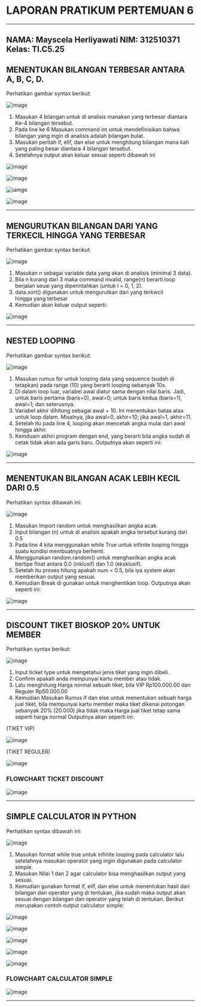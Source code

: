 # LAPORAN PRATIKUM PERTEMUAN 6 
----------------------------------
NAMA: Mayscela Herliyawati 
NIM: 312510371
Kelas: TI.C5.25
----------------------------------

## MENENTUKAN BILANGAN TERBESAR ANTARA A, B, C, D.
Perhatikan gambar syntax berikut:


 ![image](https://github.com/scellaa/labpy02/blob/c326944ac88ca0c1db723df1292ec0f77763c65e/Input%20Output%20syntax/FILE%20COMMAND%20SS%20PY%20PER%206/Lat%201%20py%20%20input%20(the%20greater%20number).jpg)

1. Masukan 4 bilangan untuk di analisis manakan yang terbesar diantara Ke-4 bilangan tersebut.
2. Pada line ke 6 Masukan command int untuk mendefinisikan bahwa bilangan yang ingin di analisis adalah bilangan bulat.
3. Masukan peritah if, elif, dan else untuk menghitung bilangan mana kah yang paling besar diantara 4 bilangan tersebut.
4. Setelahnya output akan keluar sesuai seperti dibawah ini

   
 ![image](https://github.com/scellaa/labpy02/blob/c326944ac88ca0c1db723df1292ec0f77763c65e/Input%20Output%20syntax/FILE%20COMMAND%20SS%20PY%20PER%206/Output%20lat%201%20py%20(a%20is%20greater).jpg)

 ![image](https://github.com/scellaa/labpy02/blob/c326944ac88ca0c1db723df1292ec0f77763c65e/Input%20Output%20syntax/FILE%20COMMAND%20SS%20PY%20PER%206/Output%20lat%20py%201%20(b%20is%20greater).jpg)

 ![iamge](https://github.com/scellaa/labpy02/blob/c326944ac88ca0c1db723df1292ec0f77763c65e/Input%20Output%20syntax/FILE%20COMMAND%20SS%20PY%20PER%206/Output%20lat%201%20py%20(c%20is%20greater).jpg)

 ![image]( https://github.com/scellaa/labpy02/blob/c326944ac88ca0c1db723df1292ec0f77763c65e/Input%20Output%20syntax/FILE%20COMMAND%20SS%20PY%20PER%206/Output%20lat%201%20py%20(d%20is%20greater).jpg)


-----------------------------------------------------------------------------------------------------------------------
## MENGURUTKAN BILANGAN DARI YANG TERKECIL HINGGA YANG TERBESAR
Perhatikan gambar syntax berikut:


 ![image](https://github.com/scellaa/labpy02/blob/c326944ac88ca0c1db723df1292ec0f77763c65e/Input%20Output%20syntax/FILE%20COMMAND%20SS%20PY%20PER%206/Input%20Lat%202%20(Data%20Sortir).jpg)


1. Masukan n sebagai variable data yang akan di analisis (minimal 3 data).
2. Bila n kurang dari 3 maka command invalid, range(n) berarti loop berjalan seuai yang diperintahkan (untuk i = 0, 1, 2).
3. data.sort() digunakan untuk mengurutkan dari yang terkwcil hingga yang terbesar
4. Kemudian akan keluar output seperti:

   
 ![image](https://github.com/scellaa/labpy02/blob/c326944ac88ca0c1db723df1292ec0f77763c65e/Input%20Output%20syntax/FILE%20COMMAND%20SS%20PY%20PER%206/Output%20lat%202.jpg)


-----------------------------------------------------------------------------------------------------------------------
## NESTED LOOPING
Perhatikan gambar syntax berikut:


 ![image](https://github.com/scellaa/labpy02/blob/c326944ac88ca0c1db723df1292ec0f77763c65e/Input%20Output%20syntax/FILE%20COMMAND%20SS%20PY%20PER%206/Input%20LAB%203%20%20lat%201%20(%20NESTED%20LOOPING).jpg)


1. Masukan rumus for untuk looping data yang sequence (sudah di tetapkan) pada range (10) yang berarti looping sebanyak 10x.
2. Di dalam loop luar, variabel awal diatur sama dengan nilai baris. Jadi, untuk baris pertama (baris=0), awal=0; untuk baris kedua (baris=1), awal=1; dan seterusnya.
3. Variabel akhir dihitung sebagai awal + 10. Ini menentukan batas atas untuk loop dalam. Misalnya, jika awal=0, akhir=10; jika awal=1, akhir=11.
4. Setelah itu pada line 4, looping akan mencetak angka mulai dari awal hingga akhir.
5. Kemduain akhiri program dengan end, yang berarti bila angka sudah di cetak tidak akan ada garis baru.
Outputnya akan seperti ini:


 ![image](https://github.com/scellaa/labpy02/blob/c326944ac88ca0c1db723df1292ec0f77763c65e/Input%20Output%20syntax/FILE%20COMMAND%20SS%20PY%20PER%206/output%20LAB%203%20lat%201%20(NESTED%20LOOPING).jpg)


---------------------------------------------------------------------------------------------------------------------
## MENENTUKAN BILANGAN ACAK LEBIH KECIL DARI 0.5
Perhatikan syntax dibawah ini:


 ![image](https://github.com/scellaa/labpy02/blob/959902343528f6e2c7e00e38ceceddd1bfe609c0/Input%20Output%20syntax/FILE%20COMMAND%20SS%20PY%20PER%206/INPUT%20BILANGAN%20KURANG%20DARI%200.5.jpg)


1. Masukan Import random untuk menghasilkan angka acak.
2. Input bilangan (n) untuk di analisis apakah angka tersebut kurang dari 0.5
3. Pada line 4 kita menggunakan while True untuk infinite looping hingga suatu kondisi membuatnya berhenti.
4. Menggunakan random.random() untuk menghasilkan angka acak bertipe float antara 0.0 (inklusif) dan 1.0 (eksklusif).
5. Setelah itu proses hitung apakah num < 0.5, bila iya system akan memberikan output yang sesuai.
6. Kemudian Break di gunakan untuk menghentikan loop.
Outputnya akan seperti ini:


 ![image](https://github.com/scellaa/labpy02/blob/c326944ac88ca0c1db723df1292ec0f77763c65e/Input%20Output%20syntax/FILE%20COMMAND%20SS%20PY%20PER%206/Ouput%20(%20BILANGAN%20KURANG%20DARI%200.5).jpg)


---------------------------------------------------------------------------------------------------------------------
## DISCOUNT TIKET BIOSKOP 20% UNTUK MEMBER
Perhatikan syntax berikut:


 ![image](https://github.com/scellaa/labpy02/blob/c326944ac88ca0c1db723df1292ec0f77763c65e/Input%20Output%20syntax/FILE%20COMMAND%20SS%20PY%20PER%206/Input%20STUDI%20KASUS%201%20(TICKET%20DISCOUNT).jpg)


1. Input ticket type untuk mengetahui jenis tiket yang ingin dibeli.
2. Confirm apakah anda mempunyai kartu member atau tidak.
3. Lalu menghitung Harga normal sebuah tiket, bila VIP Rp100.000.00 dan Reguler Rp50.000.00 
4. Kemudian Masukan Rumus if dan else untuk menentukan sebuah harga jual tiket, bila mempunyai kartu member maka tiket dikenai potongan sebanyak 20% (20.000) jika tidak maka Harga jual tiket tetap sama seperti harga normal
Outputnya akan seperti ini:

(TIKET VIP)


 ![image](https://github.com/scellaa/labpy02/blob/c326944ac88ca0c1db723df1292ec0f77763c65e/Input%20Output%20syntax/FILE%20COMMAND%20SS%20PY%20PER%206/Output%20(TICKET%20DISCOUNT%20VIP).jpg)


(TIKET REGULER)


 ![image](https://github.com/scellaa/labpy02/blob/c326944ac88ca0c1db723df1292ec0f77763c65e/Input%20Output%20syntax/FILE%20COMMAND%20SS%20PY%20PER%206/Output%20(TICKET%20DISCOUNT%20REGULER).jpg)


### FLOWCHART TICKET DISCOUNT
 ![image](https://github.com/scellaa/labpy02/blob/c326944ac88ca0c1db723df1292ec0f77763c65e/Input%20Output%20syntax/FILE%20COMMAND%20SS%20PY%20PER%206/Fowchart%20ticket%20discont.jpg)


----------------------------------------------------------------------------------------------------------------------
## SIMPLE CALCULATOR IN PYTHON
Perhatikan syntax dibawah ini:


 ![image](https://github.com/scellaa/labpy02/blob/c326944ac88ca0c1db723df1292ec0f77763c65e/Input%20Output%20syntax/FILE%20COMMAND%20SS%20PY%20PER%206/Input%20Studi%20kasus%202%20(%20CALCULATOR).jpg)


1. Masukan format while true untuk infinite looping pada calculator lalu setelahnya masukan operator yang ingin digunakan pada calculator simple.
2. Masukan Nilai 1 dan 2 agar calculator bisa menghasilkan output yang sesuai.
3. Kemudian gunakan format if, elif, dan else untuk menentukan hasil dari bilangan dan operator yang di tentukan, jika sudah maka output akan sesuai dengan bilangan dan operator yang telah di tentukan.
Berikut merupakan contoh output calculator simple:


 ![image](https://github.com/scellaa/labpy02/blob/c326944ac88ca0c1db723df1292ec0f77763c65e/Input%20Output%20syntax/FILE%20COMMAND%20SS%20PY%20PER%206/OUTPUT%20CALCULATOR%20(%2B).jpg)


 ![image](https://github.com/scellaa/labpy02/blob/c326944ac88ca0c1db723df1292ec0f77763c65e/Input%20Output%20syntax/FILE%20COMMAND%20SS%20PY%20PER%206/OUTPUT%20CALCULATOR%20(-).jpg)


 ![image](https://github.com/scellaa/labpy02/blob/959902343528f6e2c7e00e38ceceddd1bfe609c0/Input%20Output%20syntax/FILE%20COMMAND%20SS%20PY%20PER%206/OUTPUT%20CALCULATOR%20(MULTIPLICATION)%20.jpg)


 ![image](https://github.com/scellaa/labpy02/blob/959902343528f6e2c7e00e38ceceddd1bfe609c0/Input%20Output%20syntax/FILE%20COMMAND%20SS%20PY%20PER%206/OUTPUT%20CALCULATOR%20(slice).jpg)


 ![image](https://github.com/scellaa/labpy02/blob/959902343528f6e2c7e00e38ceceddd1bfe609c0/Input%20Output%20syntax/FILE%20COMMAND%20SS%20PY%20PER%206/OUTPUT%20CALCULATOR%20(EXIT).jpg )



### FLOWCHART CALCULATOR SIMPLE


 ![image](https://github.com/scellaa/labpy02/blob/c326944ac88ca0c1db723df1292ec0f77763c65e/Input%20Output%20syntax/FILE%20COMMAND%20SS%20PY%20PER%206/flowchart%20calculator.jpg)

--------------------------------------------------------------------------------------------------------------------------


